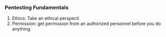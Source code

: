 ### Pentesting Fundamentals
1. Ethics: Take an ethical perspecti
2. Permission: get permission from an authorized personnel before you do anything